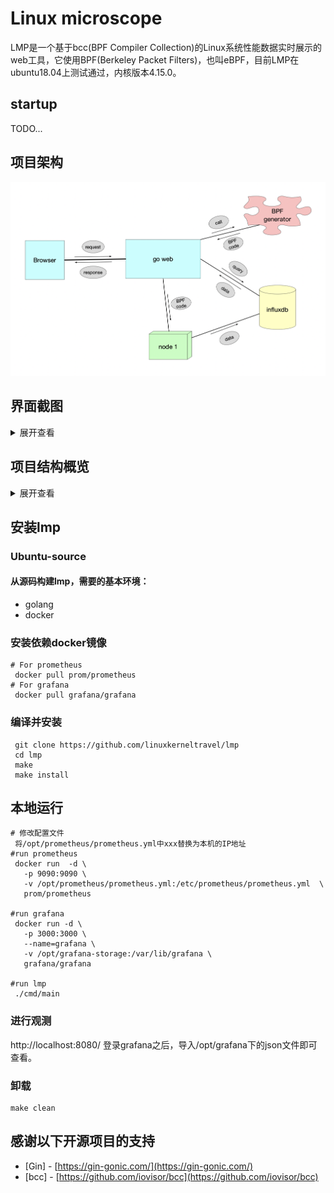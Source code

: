 # Linux microscope

LMP是一个基于bcc(BPF Compiler Collection)的Linux系统性能数据实时展示的web工具，它使用BPF(Berkeley Packet Filters)，也叫eBPF，目前LMP在ubuntu18.04上测试通过，内核版本4.15.0。

## startup

TODO...

## 项目架构

![](./static/imgs/arch.png)

## 界面截图

<details>
<summary>展开查看</summary>
<pre><code>
<img src="./static/imgs/homepage.png" width="2880" height="450" /><br/><br/>
</code></pre>
</details>


## 项目结构概览

<details>
<summary>展开查看</summary>
<pre><code>.
├── README.md
├── api   协议文件、前端交互的接口文件等, 本项目的路由设置与路由函数
├── cmd   main函数文件目录
├── config   配置文件
├── deployments   后端下发的一些配置文件与模板
├── docs   本项目设计文档，项目经历记录文档等
├── go.mod
├── go.sum
├── internal   本项目封装的代码，其中包括BPF代码等
├── pkg   通用的可以被其他项目所使用的一些代码
├── static   项目用到的一些静态页面，包括前端静态展示页、图片等
├── test   测试目录，包括功能测试，性能测试等
└── vendor   本项目依赖的其它第三方库
</code></pre>
</details>

##  安装lmp

###  Ubuntu-source

#### 从源码构建lmp，需要的基本环境：

- golang
- docker

###  安装依赖docker镜像

```
# For prometheus 
 docker pull prom/prometheus
# For grafana
 docker pull grafana/grafana
```

### 编译并安装

```
 git clone https://github.com/linuxkerneltravel/lmp
 cd lmp
 make
 make install
```

## 本地运行

```
# 修改配置文件
 将/opt/prometheus/prometheus.yml中xxx替换为本机的IP地址
#run prometheus
 docker run  -d \
   -p 9090:9090 \
   -v /opt/prometheus/prometheus.yml:/etc/prometheus/prometheus.yml  \
   prom/prometheus

#run grafana
 docker run -d \
   -p 3000:3000 \
   --name=grafana \
   -v /opt/grafana-storage:/var/lib/grafana \
   grafana/grafana

#run lmp
 ./cmd/main
```

### 进行观测

http://localhost:8080/ 登录grafana之后，导入/opt/grafana下的json文件即可查看。

### 卸载

```
make clean
```

## 感谢以下开源项目的支持

- [Gin] - [https://gin-gonic.com/](https://gin-gonic.com/)
- [bcc] - [https://github.com/iovisor/bcc](https://github.com/iovisor/bcc)
